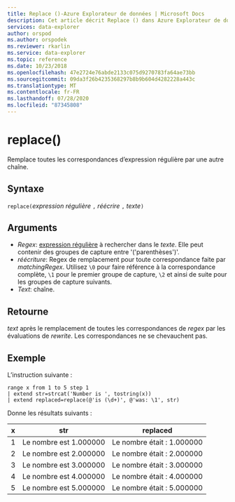 ```yaml
---
title: Replace ()-Azure Explorateur de données | Microsoft Docs
description: Cet article décrit Replace () dans Azure Explorateur de données.
services: data-explorer
author: orspod
ms.author: orspodek
ms.reviewer: rkarlin
ms.service: data-explorer
ms.topic: reference
ms.date: 10/23/2018
ms.openlocfilehash: 47e2724e76abde2133c075d9270783fa64ae73bb
ms.sourcegitcommit: 09da3f26b4235368297b8b9b604d4282228a443c
ms.translationtype: MT
ms.contentlocale: fr-FR
ms.lasthandoff: 07/28/2020
ms.locfileid: "87345808"
---
```

# <a name="replace"></a>replace()

Remplace toutes les correspondances d’expression régulière par une autre chaîne.

## <a name="syntax"></a>Syntaxe

`replace(`*expression régulière* `,` *réécrire* `,` *texte*`)`

## <a name="arguments"></a>Arguments

* *Regex*: [expression régulière](https://github.com/google/re2/wiki/Syntax) à rechercher dans le *texte*. Elle peut contenir des groupes de capture entre '('parenthèses')'. 
* *réécriture*: Regex de remplacement pour toute correspondance faite par *matchingRegex*. Utilisez `\0` pour faire référence à la correspondance complète, `\1` pour le premier groupe de capture, `\2` et ainsi de suite pour les groupes de capture suivants.
* *Text*: chaîne.

## <a name="returns"></a>Retourne

*text* après le remplacement de toutes les correspondances de *regex* par les évaluations de *rewrite*. Les correspondances ne se chevauchent pas.

## <a name="example"></a>Exemple

L’instruction suivante :

```kusto
range x from 1 to 5 step 1
| extend str=strcat('Number is ', tostring(x))
| extend replaced=replace(@'is (\d+)', @'was: \1', str)
```

Donne les résultats suivants :

| x    | str | replaced|
|---|---|---|
| 1    | Le nombre est 1.000000  | Le nombre était : 1.000000|
| 2    | Le nombre est 2.000000  | Le nombre était : 2.000000|
| 3    | Le nombre est 3.000000  | Le nombre était : 3.000000|
| 4    | Le nombre est 4.000000  | Le nombre était : 4.000000|
| 5    | Le nombre est 5.000000  | Le nombre était : 5.000000|
 